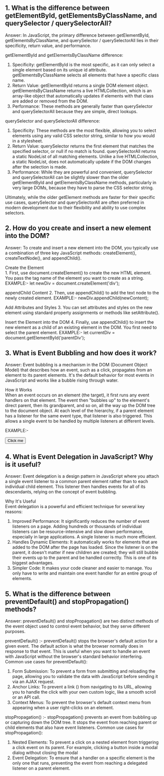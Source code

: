 ## 1. What is the difference between getElementById, getElementsByClassName, and querySelector / querySelectorAll?
Answer:  In JavaScript, the primary difference between getElementById, getElementsByClassName, and querySelector / querySelectorAll
  lies in their specificity, return value, and performance.
  
getElementById and getElementsByClassName difference:
  1. Specificity: getElementById is the most specific, as it can only select a single element based on its
    unique id attribute.  getElementsByClassName selects all elements that have a specific class name.
  2. Return Value: getElementById returns a single DOM element object. getElementsByClassName returns a
    live HTMLCollection, which is an array-like object that automatically updates if elements with that 
    class are added or removed from the DOM.
  3. Performance: These methods are generally faster than   querySelector and querySelectorAll because 
    they are simple, direct lookups.
  
querySelector and querySelectorAll difference:
1. Specificity: These methods are the most flexible, allowing you to select elements using any valid 
  CSS selector string, similar to how you would in a stylesheet.
2. Return Value: querySelector returns the first element that matches the specified selector, or null
  if no match is found. querySelectorAll returns a static NodeList of all matching elements. Unlike a live
  HTMLCollection, a static NodeList, does not automatically update if the DOM changes after the selection is made.  
3. Performance: While they are powerful and convenient, querySelector and querySelectorAll can be slightly slower
  than the older getElementById and getElementsByClassName methods, particularly in very large DOMs, because they 
  have to parse the CSS selector string.  

  Ultimately, while the older getElement methods are faster for their specific use cases,
  querySelector and querySelectorAll are often preferred in modern development due to their 
  flexibility and ability to use complex selectors.

## 2. How do you create and insert a new element into the DOM?
Answer: To create and insert a new element into the DOM, you typically use a combination of
  three key JavaScript methods: createElement(), createTextNode(), and appendChild(). 
  
Create the Element  
    1. First, use document.createElement() to create the new HTML element. You pass the tag  name of the element you want to create as a string.
      EXAMPLE:- let newDiv = document.createElement('div');
      
appendChild Content
    2. Then, use appendChild() to add the text node to the newly created element.
      EXAMPLE:- newDiv.appendChild(newContent);
  
Add Attributes and Styles
    3. You can set attributes and styles on the new element using standard property assignments or methods like setAttribute(). 
  
Insert the Element into the DOM
    4. Finally, use appendChild() to insert the new element as a child of an existing element in the DOM. You first need to select the parent element.
      EXAMPLE:- let currentDiv = document.getElementById('parentDiv');
  
## 3. What is Event Bubbling and how does it work?
Answer: Event bubbling is a mechanism in the DOM (Document Object Model) that describes
  how an event, such as a click, propagates from an element to its parent elements.
  It's the default behavior for most events in JavaScript and works like a bubble rising through water.
  
How it Works  
  When an event occurs on an element (the target), it first runs any event handlers on that element. 
  The event then "bubbles up" to the element's direct parent, then its grandparent, and so on, 
  all the way up the DOM tree to the document object.
  At each level of the hierarchy, if a parent element has a listener for the same event type, that listener
  is also triggered. This allows a single event to be handled by multiple listeners at different levels.
  
  EXAMPLE:- <div id="grandparent">
              <div id="parent">
                <button id="child">Click me</button>
              </div>
            </div>

## 4. What is Event Delegation in JavaScript? Why is it useful? 
Answer: Event delegation is a design pattern in JavaScript where you attach a single event listener 
  to a common parent element rather than to each individual child element. This listener then handles 
  events for all of its descendants, relying on the concept of event bubbling. 
  
Why It's Useful  
  Event delegation is a powerful and efficient technique for several key reasons:
  1. Improved Performance: It significantly reduces the number of event listeners on a page.
    Adding hundreds or thousands of individual listeners can be resource-intensive and slow down performance,
    especially in large applications. A single listener is much more efficient.
  2. Handles Dynamic Elements: It automatically works for elements that are added to the DOM after the page has
    loaded. Since the listener is on the parent, it doesn't matter if new children are created; they will still
    bubble their events up to the parent and be handled correctly. This is one of its biggest advantages.
  3. Simpler Code: It makes your code cleaner and easier to manage. You only have to write and maintain one event
     handler for an entire group of elements.

## 5. What is the difference between preventDefault() and stopPropagation() methods?
Answer: preventDefault() and stopPropagation() are two distinct methods of the event object used to control event behavior,
  but they serve different purposes.
  
preventDefault() :- 
  preventDefault() stops the browser's default action for a given event. The default action is what the browser normally
  does in response to that event. This is useful when you want to handle an event with JavaScript without the browser's
  standard behavior interfering.
Common use cases for preventDefault():
  1. Form Submission: To prevent a form from submitting and reloading the page, allowing you to validate the data with
    JavaScript before sending it via an AJAX request.
  2. Anchor Links: To prevent a link (<a>) from navigating to its URL, allowing you to handle the click with your own
     custom logic, like a smooth scroll or an API call.
  3. Context Menus: To prevent the browser's default context menu from appearing when a user right-clicks on an element.

stopPropagation() :-
  stopPropagation() prevents an event from bubbling up or capturing down the DOM tree. It stops the event from reaching 
  parent or child elements that also have event listeners.
Common use cases for stopPropagation():
  1. Nested Elements: To prevent a click on a nested element from triggering a click event on its parent. For example,
     clicking a button inside a modal dialog without closing the modal
  2. Event Delegation: To ensure that a handler on a specific element is the only one that runs, preventing the event
     from reaching a delegated listener on a parent element.   

